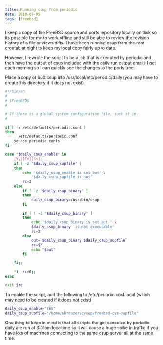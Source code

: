 ```yaml
---
title: Running csup from periodic
date: 2010-07-05
tags: [freebsd]
---
```

I keep a copy of the FreeBSD source and ports repository locally on disk so its
possible for me to work offline and still be able to review the revision history
of a file or views diffs. I have been running csup from the root crontab at
night to keep my local copy fairly up to date.

However, I rewrote the script to be a job that is executed by periodic and then
have the output of csup included with the daily run output emails I
get each morning so I can quickly see the changes to the ports tree.

Place a copy of 600.csup into /usr/local/etc/periodic/daily (you may have to
create this directory if it does not exist)

```sh
#!/bin/sh
#
# $FreeBSD$
#

# If there is a global system configuration file, suck it in.
#

if [ -r /etc/defaults/periodic.conf ]
then
    . /etc/defaults/periodic.conf
    source_periodic_confs
fi

case "$daily_csup_enable" in
    [Yy][Ee][Ss])
    if [ -z "$daily_csup_supfile" ]
    then
        echo '$daily_csup_enable is set but' \
            '$daily_csup_supfile is not'
        rc=2
    else
        if [ -z "$daily_csup_binary" ]
        then
            daily_csup_binary=/usr/bin/csup
        fi

        if [ ! -x "$daily_csup_binary" ]
        then
            echo '$daily_csup_binary is set but ' \
            $daily_csup_binary 'is not executable'
            rc=2
        else
            out=`$daily_csup_binary $daily_csup_supfile`
            rc=$?
            echo "$out"
        fi

    fi;;

    *)  rc=0;;
esac

exit $rc
```

To enable the script, add the following to /etc/periodic.conf.local (which may
need to be created if it does not exist)

```sh
daily_csup_enable="YES"
daily_csup_supfile="/home/skreuzer/cvsup/freebsd-cvs-supfile"
```

One thing to keep in mind is that all scripts the get executed by periodic daily
are run at 3:01am localtime so it will cause a huge spike in traffic if you have
lots of machines connecting to the same csup server all at the same time.
